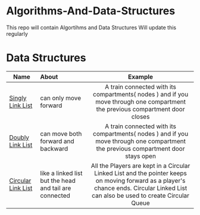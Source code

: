 # Algorithms-And-Data-Structures
This repo will contain Algortihms and Data Structures
Will update this regularly

# Data Structures
| Name                | About | Example |
| --------------------|:------|:-------:|
| [Singly Link List](https://www.geeksforgeeks.org/data-structures/linked-list/singly-linked-list/)| can only move forward | A train connected with its compartments( nodes ) and if you move through one compartment the previous compartment door closes
| [Doubly Link List](https://en.wikipedia.org/wiki/Doubly_linked_list) | can move both forward and backward | A train connected with its compartments( nodes ) and if you move through one compartment the previous compartment door stays open
|[Circular Link List](https://www.geeksforgeeks.org/circular-linked-list/) | like a linked list but the head and tail are connected | All the Players are kept in a Circular Linked List and the pointer keeps on moving forward as a player's chance ends. Circular Linked List can also be used to create Circular Queue


